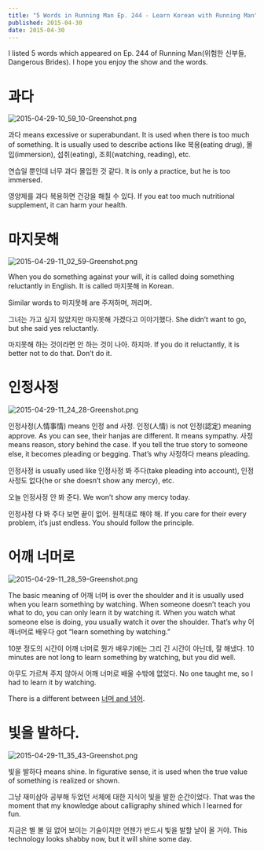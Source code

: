 ```yaml
---
title: "5 Words in Running Man Ep. 244 - Learn Korean with Running Man"
published: 2015-04-30
date: 2015-04-30
---
```

I listed 5 words which appeared on Ep. 244 of Running Man(위험한 신부들, Dangerous Brides). I hope you enjoy the show and the words.

#  과다

![2015-04-29-10_59_10-Greenshot.png ](/images/2015-04-29-10_59_10-Greenshot.png )

과다 means excessive or superabundant. It is used when there is too much of something. It is usually used to describe actions like 복용(eating drug), 몰입(immersion), 섭취(eating), 조회(watching, reading), etc.

연습일 뿐인데 너무 과다 몰입한 것 같다.
It is only a practice, but he is too immersed.

영양제를 과다 복용하면 건강을 해칠 수 있다.
If you eat too much nutritional supplement, it can harm your health.

#  마지못해

![2015-04-29-11_02_59-Greenshot.png ](/images/2015-04-29-11_02_59-Greenshot.png )

When you do something against your will, it is called doing something reluctantly in English. It is called 마지못해 in Korean.

Similar words to 마지못해 are 주저하며, 꺼리며.

그녀는 가고 싶지 않았지만 마지못해 가겠다고 이야기했다.
She didn’t want to go, but she said yes reluctantly.

마지못해 하는 것이라면 안 하는 것이 나아. 하지마.
If you do it reluctantly, it is better not to do that. Don’t do it.

#  인정사정

![2015-04-29-11_24_28-Greenshot.png ](/images/2015-04-29-11_24_28-Greenshot.png )

인정사정(人情事情) means 인정 and 사정. 인정(人情) is not 인정(認定) meaning approve. As you can see, their hanjas are different. It means sympathy. 사정 means reason, story behind the case. If you tell the true story to someone else, it becomes pleading or begging. That’s why 사정하다 means pleading.

인정사정 is usually used like 인정사정 봐 주다(take pleading into account), 인정사정도 없다(he or she doesn’t show any mercy), etc.

오늘 인정사정 안 봐 준다.
We won’t show any mercy today.

인정사정 다 봐 주다 보면 끝이 없어. 원칙대로 해야 해.
If you care for their every problem, it’s just endless. You should follow the principle.

#  어깨 너머로

![2015-04-29-11_28_59-Greenshot.png ](/images/2015-04-29-11_28_59-Greenshot.png )

The basic meaning of 어깨 너머 is over the shoulder and it is usually used when you learn something by watching. When someone doesn’t teach you what to do, you can only learn it by watching it. When you watch what someone else is doing, you usually watch it over the shoulder. That’s why 어깨너머로 배우다 got “learn something by watching.”

10분 정도의 시간이 어깨 너머로 뭔가 배우기에는 그리 긴 시간이 아닌데, 잘 해냈다.
10 minutes are not long to learn something by watching, but you did well.

아무도 가르쳐 주지 않아서 어깨 너머로 배울 수밖에 없었다.
No one taught me, so I had to learn it by watching.

There is a different between [너머 and 넘어](/%EB%84%98%EC%96%B4-%EB%84%88%EB%A8%B8-korean-words-vs-words-23/).

#  빛을 발하다.

![2015-04-29-11_35_43-Greenshot.png ](/images/2015-04-29-11_35_43-Greenshot.png )

빛을 발하다 means shine. In figurative sense, it is used when the true value of something is realized or shown.

그냥 재미삼아 공부해 두었던 서체에 대한 지식이 빛을 발한 순간이었다.
That was the moment that my knowledge about calligraphy shined which I learned for fun.

지금은 별 볼 일 없어 보이는 기술이지만 언젠가 반드시 빛을 발할 날이 올 거야.
This technology looks shabby now, but it will shine some day.